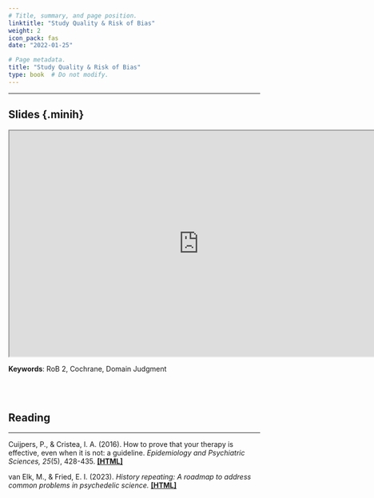 ```yaml
---
# Title, summary, and page position.
linktitle: "Study Quality & Risk of Bias"
weight: 2
icon_pack: fas
date: "2022-01-25"

# Page metadata.
title: "Study Quality & Risk of Bias"
type: book  # Do not modify.
---
```


<style>
code{
  color: #2a7792;
}
.hljs{
  font-size: 16px
}
.minih{
  font-size: 1px;
  margin: 0px 0px 0px 0px;
}

.highlight {
    position: relative;
}
.highlight pre {
    padding: 15px;
}
.highlight-copy-btn {
    position: absolute;
    top: 7px;
    right: 7px;
    border: 0;
    border-radius: 4px;
    padding: 5px;
    font-size: 0.7em;
    line-height: 1.8;
    color: #fff;
    background-color: #777;
    min-width: 55px;
    text-align: center;
}
.highlight-copy-btn:hover {
    background-color: #666;
}
</style>

---


## Slides {.minih}

<iframe src="https://drive.google.com/file/d/1OTkACRExlErDZ-74KOD5__iQXFxiA3-n/preview" width="757" height="452" allow="autoplay"></iframe>

**Keywords**: RoB 2, Cochrane, Domain Judgment

<br></br>

## Reading

---

Cuijpers, P., & Cristea, I. A. (2016). How to prove that your therapy is effective, even when it is not: a guideline. _Epidemiology and Psychiatric Sciences, 25_(5), 428-435. **[[HTML]](https://www.ncbi.nlm.nih.gov/pmc/articles/PMC7137591/pdf/S2045796015000864a.pdf)**

van Elk, M., & Fried, E. I. (2023). _History repeating: A roadmap to address common problems in psychedelic science._ **[[HTML]](https://psyarxiv.com/ak6gx/)**


<style>
h1 {color: #2a7792;}
</style>


